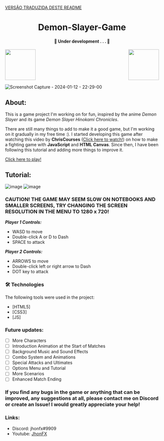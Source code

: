 [VERSÃO TRADUZIDA DESTE README](README-PT-BR.md)
<h1 align="center">Demon-Slayer-Game</h1>

<h4 align="center"> 
    🚧  Under development . . .  🚧
</h4>

<img height="100" src="https://c.tenor.com/jve_fkSYDscAAAAi/anime-nezuko.gif"> <img align="right" height="100" src="https://c.tenor.com/oFyVYx5-aPwAAAAi/demon-slayer.gif">

![Screenshot Capture - 2024-01-12 - 22-29-00](https://github.com/JhonFXA/Demon-Slayer-Game/assets/101012380/31ed8e04-46ba-47b7-aea5-3732ea712f70)

## About:
This is a game project I'm working on for fun, inspired by the anime *Demon Slayer* and its game *Demon Slayer Hinokami Chronicles*. 

There are still many things to add to make it a good game, but I'm working on it gradually in my free time :).
I started developing this game after watching this video by **ChrisCourses** (<a href="https://www.youtube.com/watch?v=vyqbNFMDRGQ&t=12578s&ab_channel=ChrisCourses" target="_blank">Click here to watch!</a>) on how to make a fighting game with **JavaScript** and **HTML Canvas**. Since then, I have been following this tutorial and adding more things to improve it.

<a href="https://demon-slayer-game-beta.vercel.app/" target="_blank">Click here to play!</a>

## Tutorial:
![image](https://github.com/JhonFXA/Demon-Slayer-Game/assets/101012380/9a70b0f9-56dc-40b8-859f-cad0f80378e5)
![image](https://github.com/JhonFXA/Demon-Slayer-Game/assets/101012380/74b7fc5a-e8b1-49db-bd29-d5cd813023c7)

### CAUTION! THE GAME MAY SEEM SLOW ON NOTEBOOKS AND SMALLER SCREENS, TRY CHANGING THE SCREEN RESOLUTION IN THE MENU TO 1280 x 720!
***Player 1 Controls:***
- WASD to move
- Double-click A or D to Dash
- SPACE to attack

***Player 2 Controls:***
- ARROWS to move
- Double-click left or right arrow to Dash
- DOT key to attack

### 🛠 Technologies

The following tools were used in the project:

- [HTML5]
- [CSS3]
- [JS]

### Future updates:

- [ ] More Characters
- [ ] Introduction Animation at the Start of Matches
- [ ] Background Music and Sound Effects
- [ ] Combo System and Animations
- [ ] Special Attacks and Ultimates
- [ ] Options Menu and Tutorial
- [ ] More Scenarios
- [ ] Enhanced Match Ending

### If you find any bugs in the game or anything that can be improved, any suggestions at all, please contact me on Discord or create an Issue! I would greatly appreciate your help!

### Links:
- Discord: jhonfx#9909
- Youtube: <a href="https://www.youtube.com/JhonFX" target="_blank">JhonFX</a>
